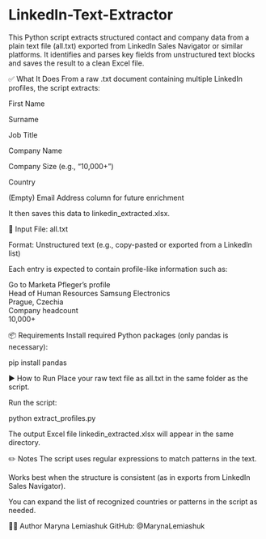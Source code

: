 # LinkedIn-Text-Extractor

This Python script extracts structured contact and company data from a plain text file (all.txt) exported from LinkedIn Sales Navigator or similar platforms. It identifies and parses key fields from unstructured text blocks and saves the result to a clean Excel file.

✅ What It Does
From a raw .txt document containing multiple LinkedIn profiles, the script extracts:

First Name

Surname

Job Title

Company Name

Company Size (e.g., “10,000+”)

Country

(Empty) Email Address column for future enrichment

It then saves this data to linkedin_extracted.xlsx.

📁 Input
File: all.txt

Format: Unstructured text (e.g., copy-pasted or exported from a LinkedIn list)

Each entry is expected to contain profile-like information such as:

Go to Marketa Pfleger’s profile  
Head of Human Resources  Samsung Electronics  
Prague, Czechia  
Company headcount  
10,000+


📦 Requirements
Install required Python packages (only pandas is necessary):

pip install pandas

▶️ How to Run
Place your raw text file as all.txt in the same folder as the script.

Run the script:

python extract_profiles.py

The output Excel file linkedin_extracted.xlsx will appear in the same directory.

✏️ Notes
The script uses regular expressions to match patterns in the text.

Works best when the structure is consistent (as in exports from LinkedIn Sales Navigator).

You can expand the list of recognized countries or patterns in the script as needed.

👩‍💻 Author
Maryna Lemiashuk
GitHub: @MarynaLemiashuk

